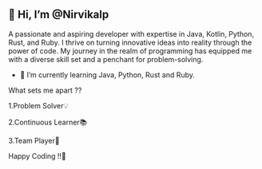 
 👋 Hi, I’m @Nirvikalp
- 
A passionate and aspiring developer with expertise in Java, Kotlin, Python, Rust, and Ruby. I thrive on turning innovative ideas into reality through the power of code. My journey in the realm of programming has equipped me with a diverse skill set and a penchant for problem-solving.
- 🌱 I’m currently learning Java, Python, Rust and Ruby.

What sets me apart ??

1.Problem Solver💡

2.Continuous Learner📚

3.Team Player🤝


Happy Coding !!🚀

  
